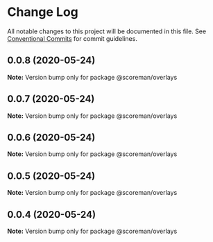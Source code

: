 # Change Log

All notable changes to this project will be documented in this file.
See [Conventional Commits](https://conventionalcommits.org) for commit guidelines.

## 0.0.8 (2020-05-24)

**Note:** Version bump only for package @scoreman/overlays





## 0.0.7 (2020-05-24)

**Note:** Version bump only for package @scoreman/overlays





## 0.0.6 (2020-05-24)

**Note:** Version bump only for package @scoreman/overlays





## 0.0.5 (2020-05-24)

**Note:** Version bump only for package @scoreman/overlays





## 0.0.4 (2020-05-24)

**Note:** Version bump only for package @scoreman/overlays

